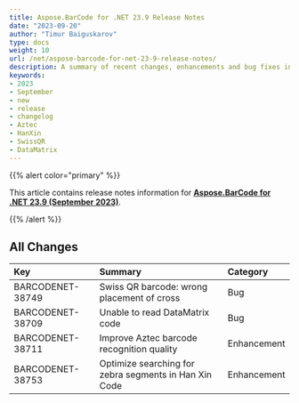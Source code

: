 ```yaml
---
title: Aspose.BarCode for .NET 23.9 Release Notes
date: "2023-09-20"
author: "Timur Baiguskarov"
type: docs
weight: 10
url: /net/aspose-barcode-for-net-23-9-release-notes/
description: A summary of recent changes, enhancements and bug fixes in Aspose.BarCode for .NET 23.9.0 (September 2023) release.
keywords:
- 2023
- September
- new
- release
- changelog
- Aztec
- HanXin
- SwissQR
- DataMatrix
---
```


{{% alert color="primary" %}} 

This article contains release notes information for [**Aspose.BarCode for .NET 23.9 (September 2023)**](https://downloads.aspose.com/barcode/net/new-releases/aspose.barcode-for-.net-23.9/).

{{% /alert %}} 
## **All Changes**

|**Key**|**Summary**|**Category**|
| :- | :- | :- |
|BARCODENET-38749|Swiss QR barcode: wrong placement of cross|Bug|
|BARCODENET-38709|Unable to read DataMatrix code|Bug|
|BARCODENET-38711|Improve Aztec barcode recognition quality|Enhancement|
|BARCODENET-38753|Optimize searching for zebra segments in Han Xin Code|Enhancement|
